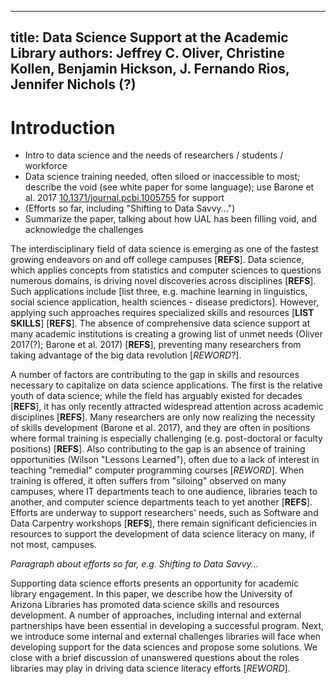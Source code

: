 ----
title: Data Science Support at the Academic Library
authors: Jeffrey C. Oliver, Christine Kollen, Benjamin Hickson, J. Fernando Rios, Jennifer Nichols (?)
----

# Introduction
+ Intro to data science and the needs of researchers / students / workforce
+ Data science training needed, often siloed or inaccessible to most; describe the void (see white paper for some language); use Barone et al. 2017 [10.1371/journal.pcbi.1005755](https://doi.org/10.1371/journal.pcbi.1005755) for support
+ (Efforts so far, including "Shifting to Data Savvy...")
+ Summarize the paper, talking about how UAL has been filling void, and acknowledge the challenges

The interdisciplinary field of data science is emerging as one of the fastest growing endeavors on and off college campuses [**REFS**]. Data science, which applies concepts from statistics and computer sciences to questions numerous domains, is driving novel discoveries across disciplines [**REFS**]. Such applications include [list three, e.g. machine learning in linguistics, social science application, health sciences - disease predictors]. However, applying such approaches requires specialized skills and resources [**LIST SKILLS**] [**REFS**]. The absence of comprehensive data science support at many academic institutions is creating a growing list of unmet needs (Oliver 2017(?); Barone et al. 2017) [**REFS**], preventing many researchers from taking advantage of the big data revolution [_REWORD_?].

A number of factors are contributing to the gap in skills and resources necessary to capitalize on data science applications. The first is the relative youth of data science; while the field has arguably existed for decades [**REFS**], it has only recently attracted widespread attention across academic disciplines [**REFS**]. Many researchers are only now realizing the necessity of skills development (Barone et al. 2017), and they are often in positions where formal training is especially challenging (e.g. post-doctoral or faculty positions) [**REFS**]. Also contributing to the gap is an absence of training opportunities (Wilson "Lessons Learned"), often due to a lack of interest in teaching "remedial" computer programming courses [_REWORD_]. When training is offered, it often suffers from "siloing" observed on many campuses, where IT departments teach to one audience, libraries teach to another, and computer science departments teach to yet another [**REFS**]. Efforts are underway to support researchers' needs, such as Software and Data Carpentry workshops [**REFS**], there remain significant deficiencies in resources to support the development of data science literacy on many, if not most, campuses.

_Paragraph about efforts so far, e.g. Shifting to Data Savvy..._

Supporting data science efforts presents an opportunity for academic library engagement. In this paper, we describe how the University of Arizona Libraries has promoted data science skills and resources development. A number of approaches, including internal and external partnerships have been essential in developing a successful program. Next, we introduce some internal and external challenges libraries will face when developing support for the data sciences and propose some solutions. We close with a brief discussion of unanswered questions about the roles libraries may play in driving data science literacy efforts [_REWORD_].


